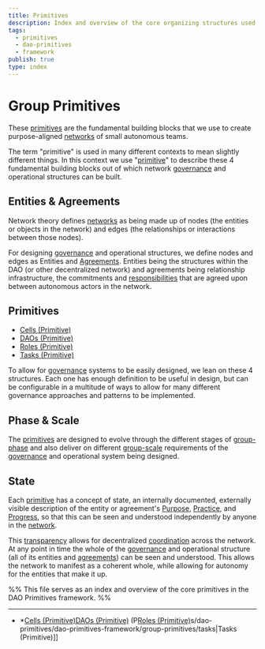 ```yaml
---
title: Primitives
description: Index and overview of the core organizing structures used in the DAO Primitives framework
tags:
  - primitives
  - dao-primitives
  - framework
publish: true
type: index
---
```


# Group Primitives 

These [primitives](/tags/primitives.md) are the fundamental building blocks that we use to create purpose-aligned [networks](/tags/networks.md) of small autonomous teams.

The term "primitive" is used in many different contexts to mean slightly different things. In this context we use "[primitive](/tags/primitives.md)" to describe these 4 fundamental building blocks out of which network [governance](/tags/governance.md) and operational structures can be built.

## Entities & Agreements

Network theory defines [networks](/tags/networks.md) as being made up of nodes (the entities or objects in the network) and edges (the relationships or interactions between those nodes).

For designing [governance](/tags/governance.md) and operational structures, we define nodes and edges as Entities and [Agreements](/tags/agreements.md). Entities being the structures within the DAO (or other decentralized network) and agreements being relationship infrastructure, the commitments and [responsibilities](/tags/responsibilities.md) that are agreed upon between autonomous actors in the network.

## Primitives

- [Cells (Primitive)](/artifacts/guides/dao-primitives-framework/group-primitives/cells.md)
- [DAOs (Primitive)](/artifacts/guides/dao-primitives-framework/group-primitives/daos.md)
- [Roles (Primitive)](/artifacts/guides/dao-primitives-framework/group-primitives/roles.md)
- [Tasks (Primitive)](/artifacts/guides/dao-primitives-framework/group-primitives/tasks.md)

To allow for [governance](/tags/governance.md) systems to be easily designed, we lean on these 4 structures. Each one has enough definition to be useful in design, but can be configurable in a multitude of ways to allow for many different governance approaches and patterns to be implemented.

## Phase & Scale

The [primitives](/tags/primitives.md) are designed to evolve through the different stages of [group-phase](/artifacts/guides/dao-primitives-framework/group-phase/group-phase.md) and also deliver on different [group-scale](/artifacts/guides/dao-primitives-framework/group-scale/group-scale.md) requirements of the [governance](/tags/governance.md) and operational system being designed.

## State

Each [primitive](/tags/primitives.md) has a concept of state, an internally documented, externally visible description of the entity or agreement's [Purpose](/tags/purpose.md), [Practice](/tags/practices.md), and [Progress](/tags/progress.md), so that this can be seen and understood independently by anyone in the [network](/tags/networks.md).

This [transparency](/tags/transparency.md) allows for decentralized [coordination](/tags/coordination.md) across the network. At any point in time the whole of the [governance](/tags/governance.md) and operational structure (all of its entities and [agreements](/tags/agreements.md)) can be seen and understood. This allows the network to manifest as a coherent whole, while allowing for autonomy for the entities that make it up.

%% This file serves as an index and overview of the core primitives in the DAO Primitives framework. %%

---

- *[Cells (Primitive)](/artifacts/guides/dao-primitives-framework/group-primitives/cells.md)[DAOs (Primitive)](r[DAOs%20(Primitive)) (P[Roles (Primitive)](/notes/dao-primitives/dao-primitives-framework/group-primitives/roles.md)s/dao-primitives/dao-primitives-framework/group-primitives/tasks|Tasks (Primitive)]]
